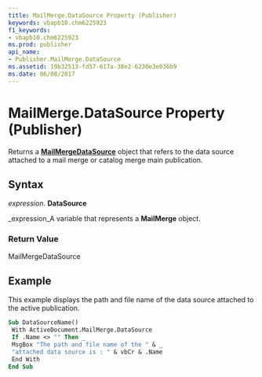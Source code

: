```yaml
---
title: MailMerge.DataSource Property (Publisher)
keywords: vbapb10.chm6225923
f1_keywords:
- vbapb10.chm6225923
ms.prod: publisher
api_name:
- Publisher.MailMerge.DataSource
ms.assetid: 19b32513-fd57-617a-38e2-6230e3e036b9
ms.date: 06/08/2017
---
```



# MailMerge.DataSource Property (Publisher)

Returns a  **[MailMergeDataSource](mailmergedatasource-object-publisher.md)** object that refers to the data source attached to a mail merge or catalog merge main publication.


## Syntax

 _expression_. **DataSource**

 _expression_A variable that represents a  **MailMerge** object.


### Return Value

MailMergeDataSource


## Example

This example displays the path and file name of the data source attached to the active publication.


```vb
Sub DataSourceName() 
 With ActiveDocument.MailMerge.DataSource 
 If .Name <> "" Then _ 
 MsgBox "The path and file name of the " & _ 
 "attached data source is : " & vbCr & .Name 
 End With 
End Sub
```


